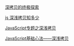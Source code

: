 [深拷贝的终极探索](https://juejin.im/post/5bc1ae9be51d450e8b140b0c)

[js 深浅拷贝知多少](https://juejin.im/post/5acc7e606fb9a028c67609f7)

[JavaScript专题之深浅拷贝](https://juejin.im/post/59658504f265da6c415f3324)

[JavaScript基础心法——深浅拷贝](https://juejin.im/post/59f9b61d518825297a0e1287)